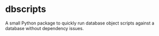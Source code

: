 # dbscripts
A small Python package to quickly run database object scripts against a database without dependency issues.
